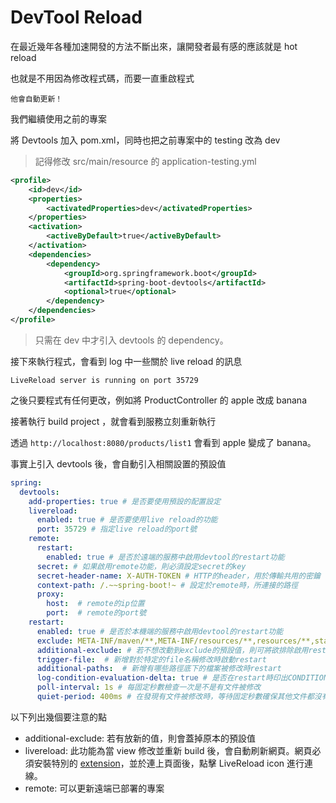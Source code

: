 # DevTool Reload

在最近幾年各種加速開發的方法不斷出來，讓開發者最有感的應該就是 hot reload

也就是不用因為修改程式碼，而要一直重啟程式

`他會自動更新！`

我們繼續使用之前的專案

將 Devtools 加入 pom.xml，同時也把之前專案中的 testing 改為 dev
> 記得修改 src/main/resource 的 application-testing.yml

```xml
<profile>
    <id>dev</id>
    <properties>
        <activatedProperties>dev</activatedProperties>
    </properties>
    <activation>
        <activeByDefault>true</activeByDefault>
    </activation>
    <dependencies>
        <dependency>
            <groupId>org.springframework.boot</groupId>
            <artifactId>spring-boot-devtools</artifactId>
            <optional>true</optional>
        </dependency>
    </dependencies>
</profile>
```

> 只需在 dev 中才引入 devtools 的 dependency。

接下來執行程式，會看到 log 中一些關於 live reload 的訊息

```
LiveReload server is running on port 35729
```

之後只要程式有任何更改，例如將 ProductController 的 apple 改成 banana

接著執行 build project ，就會看到服務立刻重新執行

透過 `http://localhost:8080/products/list1` 會看到 apple 變成了 banana。

事實上引入 devtools 後，會自動引入相關設置的預設值

```yml
spring:
  devtools:
    add-properties: true # 是否要使用預設的配置設定
    livereload:
      enabled: true # 是否要使用live reload的功能
      port: 35729 # 指定live reload的port號
    remote:
      restart:
        enabled: true # 是否於遠端的服務中啟用devtool的restart功能
      secret: # 如果啟用remote功能，則必須設定secret的key
      secret-header-name: X-AUTH-TOKEN # HTTP的header，用於傳輸共用的密鑰
      context-path: /.~~spring-boot!~ # 設定於remote時，所連接的路徑
      proxy:
        host:  # remote的ip位置
        port:  # remote的port號
    restart: 
      enabled: true # 是否於本機端的服務中啟用devtool的restart功能
      exclude: META-INF/maven/**,META-INF/resources/**,resources/**,static/**,public/**,templates/**,**/*Test.class,**/*Tests.class,git.properties,META-INF/build-info.properties # 指定某些路徑底下的文件被修改後不啟用restart功能
      additional-exclude: # 若不想改動到exclude的預設值，則可將欲排除啟用restart路徑的內容放在這裡
      trigger-file:  # 新增對於特定的file名稱修改時啟動restart
      additional-paths:  # 新增有哪些路徑底下的檔案被修改時restart
      log-condition-evaluation-delta: true # 是否在restart時印出CONDITION EVALUATION DELTA訊息
      poll-interval: 1s # 每固定秒數檢查一次是不是有文件被修改
      quiet-period: 400ms # 在發現有文件被修改時，等待固定秒數確保其他文件都沒有被修改，此值必須比poll-interval小
```

以下列出幾個要注意的點

* additional-exclude: 若有放新的值，則會蓋掉原本的預設值
* livereload: 此功能為當 view 修改並重新 build 後，會自動刷新網頁。網頁必須安裝特別的 [extension](http://livereload.com/extensions/)，並於連上頁面後，點擊 LiveReload icon 進行連線。
* remote: 可以更新遠端已部署的專案